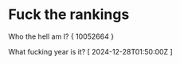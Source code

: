 # Fuck the rankings

Who the hell am I?
{ 10052664 }

What fucking year is it?
[ 2024-12-28T01:50:00Z ]
